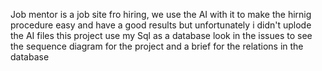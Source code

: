 Job mentor
is a job site fro hiring, we use the AI with it to make the hirnig procedure easy and have a good results but unfortunately i didn't uplode the AI files 
this project use my Sql as a database look in the issues to see the sequence diagram for the project and a brief for the relations in the database 
